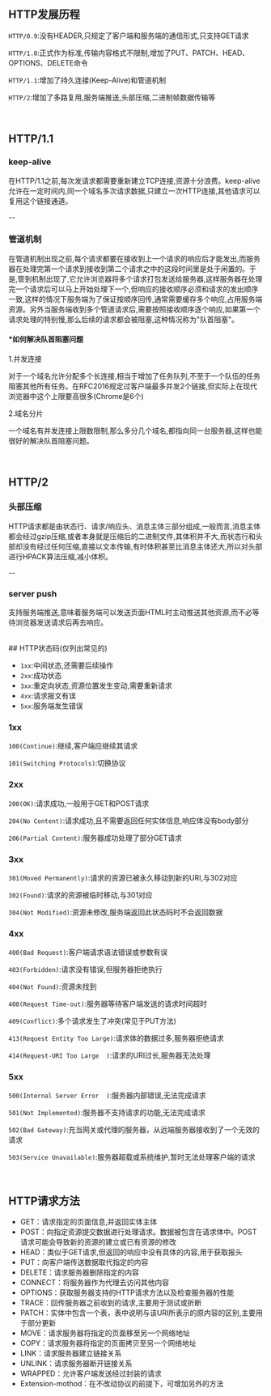 ## HTTP发展历程

`HTTP/0.9`:没有HEADER,只规定了客户端和服务端的通信形式,只支持GET请求

`HTTP/1.0`:正式作为标准,传输内容格式不限制,增加了PUT、PATCH、HEAD、OPTIONS、DELETE命令

`HTTP/1.1`:增加了持久连接(Keep-Alive)和管道机制

`HTTP/2`:增加了多路复用,服务端推送,头部压缩,二进制帧数据传输等



<br/>

## HTTP/1.1 

### keep-alive

在HTTP/1.1之前,每次发请求都需要重新建立TCP连接,资源十分浪费。keep-alive允许在一定时间内,同一个域名多次请求数据,只建立一次HTTP连接,其他请求可以复用这个链接通道。

--

### 管道机制

在管道机制出现之前,每个请求都要在接收到上一个请求的响应后才能发出,而服务器在处理完第一个请求到接收到第二个请求之中的这段时间里是处于闲置的。于是,管到机制出现了,它允许浏览器将多个请求打包发送给服务器,这样服务器在处理完一个请求后可以马上开始处理下一个,但响应的接收顺序必须和请求的发出顺序一致,这样的情况下服务端为了保证按顺序回传,通常需要缓存多个响应,占用服务端资源。另外当服务端收到多个管道请求后,需要按照接收顺序逐个响应,如果第一个请求处理的特别慢,那么后续的请求都会被阻塞,这种情况称为"队首阻塞"。

#### *如何解决队首阻塞问题

1.并发连接

对于一个域名允许分配多个长连接,相当于增加了任务队列,不至于一个队伍的任务阻塞其他所有任务。在RFC2016规定过客户端最多并发2个链接,但实际上在现代浏览器中这个上限要高很多(Chrome是6个)

2.域名分片

一个域名有并发连接上限数限制,那么多分几个域名,都指向同一台服务器,这样也能很好的解决队首阻塞问题。


<br/>

## HTTP/2

### 头部压缩

HTTP请求都是由状态行、请求/响应头、消息主体三部分组成,一般而言,消息主体都会经过gzip压缩,或者本身就是压缩后的二进制文件,其体积并不大,而状态行和头部却没有经过任何压缩,直接以文本传输,有时体积甚至比消息主体还大,所以对头部进行HPACK算法压缩,减小体积。

--

### server push

支持服务端推送,意味着服务端可以发送页面HTML时主动推送其他资源,而不必等待浏览器发送请求后再去响应。


<br/>
## HTTP状态码(仅列出常见的)

+ `1xx`:中间状态,还需要后续操作
+ `2xx`:成功状态
+ `3xx`:重定向状态,资源位置发生变动,需要重新请求
+ `4xx`:请求报文有误
+ `5xx`:服务端发生错误

### 1xx

`100(Continue)`:继续,客户端应继续其请求

`101(Switching Protocols)`:切换协议

### 2xx

`200(OK)`:请求成功,一般用于GET和POST请求

`204(No Content)`:请求成功,且不需要返回任何实体信息,响应体没有body部分

`206(Partial Content)`:服务器成功处理了部分GET请求

### 3xx

`301(Moved Permanently)`:请求的资源已被永久移动到新的URI,与302对应

`302(Found)`:请求的资源被临时移动,与301对应

`304(Not Modified)`:资源未修改,服务端返回此状态码时不会返回数据

### 4xx

`400(Bad Request)`:客户端请求语法错误或参数有误

`403(Forbidden)`:请求没有错误,但服务器拒绝执行

`404(Not Found)`:资源未找到

`408(Request Time-out)`:服务器等待客户端发送的请求时间超时

`409(Conflict)`:多个请求发生了冲突(常见于PUT方法)

`413(Request Entity Too Large)`:请求体的数据过多,服务器拒绝请求

`414(Request-URI Too Large	)`:请求的URI过长,服务器无法处理

### 5xx

`500(Internal Server Error	)`:服务器内部错误,无法完成请求

`501(Not Implemented)`:服务器不支持请求的功能,无法完成请求

`502(Bad Gateway)`:充当网关或代理的服务器，从远端服务器接收到了一个无效的请求

`503(Service Unavailable)`:服务器超载或系统维护,暂时无法处理客户端的请求

<br/>

## HTTP请求方法

+ GET：请求指定的页面信息,并返回实体主体
+ POST：向指定资源提交数据进行处理请求。数据被包含在请求体中。POST请求可能会导致新的资源的建立或已有资源的修改
+ HEAD：类似于GET请求,但返回的响应中没有具体的内容,用于获取报头
+ PUT：向客户端传送数据取代指定的内容
+ DELETE：请求服务器删除指定的内容
+ CONNECT：将服务器作为代理去访问其他内容
+ OPTIONS：获取服务器支持的HTTP请求方法以及检查服务器的性能
+ TRACE：回传服务器之前收到的请求,主要用于测试或折断
+ PATCH：实体中包含一个表，表中说明与该URI所表示的原内容的区别,主要用于部分更新
+ MOVE：请求服务器将指定的页面移至另一个网络地址
+ COPY：请求服务器将指定的页面拷贝至另一个网络地址
+ LINK：请求服务器建立链接关系
+ UNLINK：请求服务器断开链接关系
+ WRAPPED：允许客户端发送经过封装的请求
+ Extension-mothod：在不改动协议的前提下，可增加另外的方法

